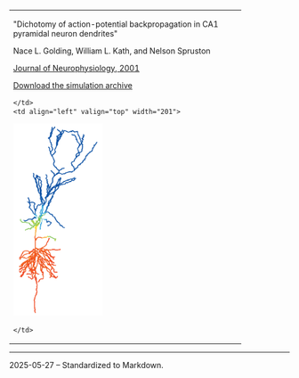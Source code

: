 <table border="0" width="581">
  <tbody><tr>
    <td align="left" valign="top" width="403">

"Dichotomy of action-potential backpropagation in CA1 pyramidal neuron dendrites"

Nace L. Golding, William L. Kath, and Nelson Spruston

[Journal of Neurophysiology, 2001](http://www.ncbi.nlm.nih.gov/entrez/query.fcgi?cmd=Retrieve&db=pubmed&dopt=Abstract&list_uids=11731556&query_hl=1)

[Download the simulation archive](http://dendrites.esam.northwestern.edu/JNP_2001/dichotomy.zip)

    </td>
    <td align="left" valign="top" width="201">

<img src="readme_files/cell2" height="345" width="161" alt="CA1 pyramidal neuron dendrites">

    </td>
  </tr>
</tbody></table>

---

2025-05-27 – Standardized to Markdown.
